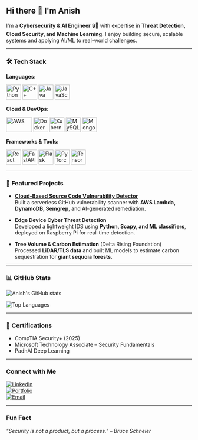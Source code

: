 ## Hi there 👋 I'm Anish

I'm a **Cybersecurity & AI Engineer** 🔒🤖 with expertise in **Threat Detection, Cloud Security, and Machine Learning**. I enjoy building secure, scalable systems and applying AI/ML to real-world challenges.

---

### 🛠️ Tech Stack

**Languages:**  
<p align="left">
  <img src="https://cdn.jsdelivr.net/gh/devicons/devicon/icons/python/python-original.svg" alt="Python" width="40" height="40"/>
  <img src="https://cdn.jsdelivr.net/gh/devicons/devicon/icons/cplusplus/cplusplus-original.svg" alt="C++" width="40" height="40"/>
  <img src="https://cdn.jsdelivr.net/gh/devicons/devicon/icons/java/java-original.svg" alt="Java" width="40" height="40"/>
  <img src="https://cdn.jsdelivr.net/gh/devicons/devicon/icons/javascript/javascript-original.svg" alt="JavaScript" width="40" height="40"/>
</p>

**Cloud & DevOps:**  
<p align="left">
  <img src="https://upload.wikimedia.org/wikipedia/commons/9/93/Amazon_Web_Services_Logo.svg" alt="AWS" width="70" height="40"/>
  <img src="https://cdn.jsdelivr.net/gh/devicons/devicon/icons/docker/docker-original.svg" alt="Docker" width="40" height="40"/>
  <img src="https://cdn.jsdelivr.net/gh/devicons/devicon/icons/kubernetes/kubernetes-plain.svg" alt="Kubernetes" width="40" height="40"/>
  <img src="https://cdn.jsdelivr.net/gh/devicons/devicon/icons/mysql/mysql-original.svg" alt="MySQL" width="40" height="40"/>
  <img src="https://cdn.jsdelivr.net/gh/devicons/devicon/icons/mongodb/mongodb-original.svg" alt="MongoDB" width="40" height="40"/>
</p>

**Frameworks & Tools:**  
<p align="left">
  <img src="https://cdn.jsdelivr.net/gh/devicons/devicon/icons/react/react-original.svg" alt="React" width="40" height="40"/>
  <img src="https://cdn.jsdelivr.net/gh/devicons/devicon/icons/fastapi/fastapi-original.svg" alt="FastAPI" width="40" height="40"/>
  <img src="https://cdn.jsdelivr.net/gh/devicons/devicon/icons/flask/flask-original.svg" alt="Flask" width="40" height="40"/>
  <img src="https://cdn.jsdelivr.net/gh/devicons/devicon/icons/pytorch/pytorch-original.svg" alt="PyTorch" width="40" height="40"/>
  <img src="https://cdn.jsdelivr.net/gh/devicons/devicon/icons/tensorflow/tensorflow-original.svg" alt="TensorFlow" width="40" height="40"/>
</p>

---

### 🚀 Featured Projects

-  **[Cloud-Based Source Code Vulnerability Detector](https://github.com/Abhi270600/Cloud-Based-Source-Code-Vulnerability-Detector)**  
  Built a serverless GitHub vulnerability scanner with **AWS Lambda, DynamoDB, Semgrep**, and AI-generated remediation.  

-  **Edge Device Cyber Threat Detection**  
  Developed a lightweight IDS using **Python, Scapy, and ML classifiers**, deployed on Raspberry Pi for real-time detection.  

-  **Tree Volume & Carbon Estimation** (Delta Rising Foundation)  
  Processed **LiDAR/TLS data** and built ML models to estimate carbon sequestration for **giant sequoia forests**.  

---

### 📊 GitHub Stats

![Anish's GitHub stats](https://github-readme-stats.vercel.app/api?username=anish-vempaty&show_icons=true&theme=transparent&hide_border=true&border_radius=12&cache_seconds=86400)

![Top Languages](https://github-readme-stats.vercel.app/api/top-langs/?username=anish-vempaty&layout=compact&langs_count=8&theme=radical&hide_border=true&border_radius=12&cache_seconds=259200)

---

### 📜 Certifications
- CompTIA Security+ (2025)  
- Microsoft Technology Associate – Security Fundamentals  
- PadhAI Deep Learning  

---

### Connect with Me

[![LinkedIn](https://img.shields.io/badge/-LinkedIn-blue?style=flat-square&logo=Linkedin&logoColor=white&link=https://linkedin.com/in/anish-vempaty)](https://linkedin.com/in/anish-vempaty)  
[![Portfolio](https://img.shields.io/badge/-Portfolio-black?style=flat-square&logo=web&logoColor=white&link=https://anish-vempaty.github.io/Anish_protfolio/)](https://anish-vempaty.github.io/Anish_protfolio/)  
[![Email](https://img.shields.io/badge/-Email-red?style=flat-square&logo=Gmail&logoColor=white&link=mailto:anish.vempaty@gmail.com)](mailto:anish.vempaty@gmail.com)

---

### Fun Fact
*"Security is not a product, but a process." – Bruce Schneier*


<!--
**anish-vempaty/anish-vempaty** is a ✨ _special_ ✨ repository because its `README.md` (this file) appears on your GitHub profile.

Here are some ideas to get you started:

- 🔭 I’m currently working on ...
- 🌱 I’m currently learning ...
- 👯 I’m looking to collaborate on ...
- 🤔 I’m looking for help with ...
- 💬 Ask me about ...
- 📫 How to reach me: ...
- 😄 Pronouns: ...
- ⚡ Fun fact: ...
-->
